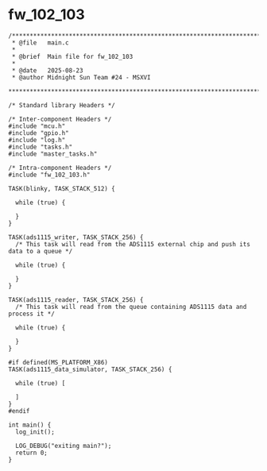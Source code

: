 <!--
General guidelines
These are just guidelines, not strict rules - document however seems best.
A README for a firmware-only project (e.g. Babydriver, MPXE, bootloader, CAN explorer) should answer the following questions:
    - What is it?
    - What problem does it solve?
    - How do I use it? (with usage examples / example commands, etc)
    - How does it work? (architectural overview)
A README for a board project (powering a hardware board, e.g. power distribution, centre console, charger, BMS carrier) should answer the following questions:
    - What is the purpose of the board?
    - What are all the things that the firmware needs to do?
    - How does it fit into the overall system?
    - How does it work? (architectural overview, e.g. what each module's purpose is or how data flows through the firmware)
-->
# fw_102_103

```
/************************************************************************************************
 * @file   main.c
 *
 * @brief  Main file for fw_102_103
 *
 * @date   2025-08-23
 * @author Midnight Sun Team #24 - MSXVI
 ************************************************************************************************/

/* Standard library Headers */

/* Inter-component Headers */
#include "mcu.h"
#include "gpio.h"
#include "log.h"
#include "tasks.h"
#include "master_tasks.h"

/* Intra-component Headers */
#include "fw_102_103.h"

TASK(blinky, TASK_STACK_512) {

  while (true) {

  }
}

TASK(ads1115_writer, TASK_STACK_256) {
  /* This task will read from the ADS1115 external chip and push its data to a queue */

  while (true) {

  }
}

TASK(ads1115_reader, TASK_STACK_256) {
  /* This task will read from the queue containing ADS1115 data and process it */

  while (true) {

  }
}

#if defined(MS_PLATFORM_X86)
TASK(ads1115_data_simulator, TASK_STACK_256) {

  while (true) [
    
  ]
}
#endif

int main() {
  log_init();

  LOG_DEBUG("exiting main?");
  return 0;
}
```